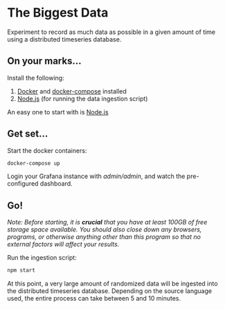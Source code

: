 # The Biggest Data

Experiment to record as much data as possible in a given amount of time using a distributed timeseries database.

## On your marks...

Install the following:

1. [Docker](https://docs.docker.com/get-docker) and [docker-compose](https://docs.docker.com/compose/install) installed
2. [Node.js](https://nodejs.org) (for running the data ingestion script)

An easy one to start with is [Node.js](https://nodejs.org)

## Get set...

Start the docker containers:
```sh
docker-compose up
```

Login your Grafana instance with _admin/admin_, and watch the pre-configured dashboard.

## Go!

_Note: Before starting, it is **crucial** that you have at least 100GB of free storage space available.
You should also close down any browsers, programs, or otherwise anything other than this program so that
no external factors will affect your results._

Run the ingestion script:
```sh
npm start
```

At this point, a very large amount of randomized data will be ingested into
the distributed timeseries database. Depending on the source language used,
the entire process can take between 5 and 10 minutes.
